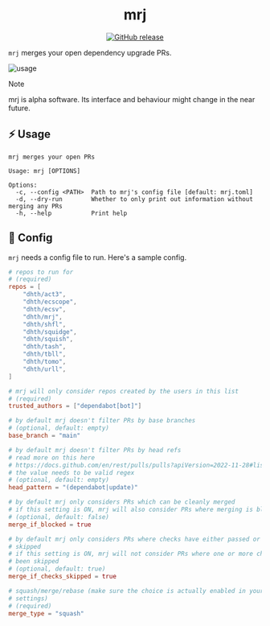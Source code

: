 <p align="center">
  <h1 align="center">mrj</h1>
  <p align="center">
    <a href="https://github.com/dhth/mrj/actions/workflows/build.yml"><img alt="GitHub release" src="https://img.shields.io/github/actions/workflow/status/dhth/mrj/build.yml?style=flat-square"></a>
  </p>
</p>

`mrj` merges your open dependency upgrade PRs.

![usage](https://tools.dhruvs.space/images/mrj/mrj-1.png)

> [!NOTE]
> mrj is alpha software. Its interface and behaviour might change in the near
> future.

⚡️ Usage
---

```text
mrj merges your open PRs

Usage: mrj [OPTIONS]

Options:
  -c, --config <PATH>  Path to mrj's config file [default: mrj.toml]
  -d, --dry-run        Whether to only print out information without merging any PRs
  -h, --help           Print help
```

📃 Config
---

`mrj` needs a config file to run. Here's a sample config.

```toml
# repos to run for
# (required)
repos = [
    "dhth/act3",
    "dhth/ecscope",
    "dhth/ecsv",
    "dhth/mrj",
    "dhth/shfl",
    "dhth/squidge",
    "dhth/squish",
    "dhth/tash",
    "dhth/tbll",
    "dhth/tomo",
    "dhth/urll",
]

# mrj will only consider repos created by the users in this list
# (required)
trusted_authors = ["dependabot[bot]"]

# by default mrj doesn't filter PRs by base branches
# (optional, default: empty)
base_branch = "main"

# by default mrj doesn't filter PRs by head refs
# read more on this here
# https://docs.github.com/en/rest/pulls/pulls?apiVersion=2022-11-28#list-pull-requests--parameters
# the value needs to be valid regex
# (optional, default: empty)
head_pattern = "(dependabot|update)"

# by default mrj only considers PRs which can be cleanly merged
# if this setting is ON, mrj will also consider PRs where merging is blocked
# (optional, default: false)
merge_if_blocked = true

# by default mrj only considers PRs where checks have either passed or are
# skipped
# if this setting is ON, mrj will not consider PRs where one or more check has
# been skipped
# (optional, default: true)
merge_if_checks_skipped = true

# squash/merge/rebase (make sure the choice is actually enabled in your
# settings)
# (required)
merge_type = "squash"
```
